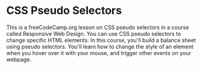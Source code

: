 # CSS Pseudo Selectors
This is a freeCodeCamp.org lesson on CSS pseudo selectors in a course called Responsive Web Design. 
You can use CSS pseudo selectors to change specific HTML elements.
In this course, you'll build a balance sheet using pseudo selectors. You'll learn how to change the style of an element when you hover over it with your mouse, and trigger other events on your webpage.
